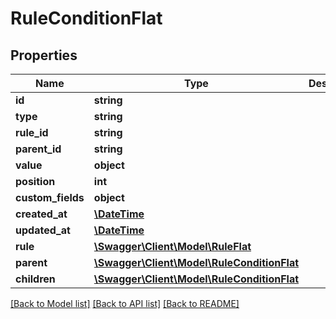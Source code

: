 # RuleConditionFlat

## Properties
Name | Type | Description | Notes
------------ | ------------- | ------------- | -------------
**id** | **string** |  | [optional] 
**type** | **string** |  | [optional] 
**rule_id** | **string** |  | 
**parent_id** | **string** |  | [optional] 
**value** | **object** |  | [optional] 
**position** | **int** |  | [optional] 
**custom_fields** | **object** |  | [optional] 
**created_at** | [**\DateTime**](\DateTime.md) |  | 
**updated_at** | [**\DateTime**](\DateTime.md) |  | 
**rule** | [**\Swagger\Client\Model\RuleFlat**](RuleFlat.md) |  | [optional] 
**parent** | [**\Swagger\Client\Model\RuleConditionFlat**](RuleConditionFlat.md) |  | [optional] 
**children** | [**\Swagger\Client\Model\RuleConditionFlat**](RuleConditionFlat.md) |  | [optional] 

[[Back to Model list]](../../README.md#documentation-for-models) [[Back to API list]](../../README.md#documentation-for-api-endpoints) [[Back to README]](../../README.md)

